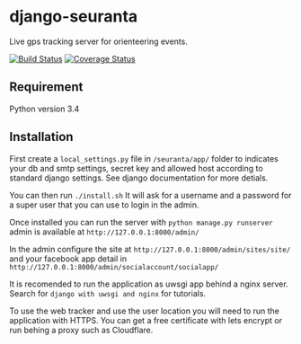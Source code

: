django-seuranta
===============

Live gps tracking server for orienteering events.

[![Build Status](https://travis-ci.org/rphlo/django-seuranta.svg?branch=master)](https://travis-ci.org/rphlo/django-seuranta)
[![Coverage Status](https://coveralls.io/repos/rphlo/django-seuranta/badge.svg?branch=dev)](https://coveralls.io/r/rphlo/django-seuranta?branch=dev)


Requirement
-----------

Python version 3.4


Installation
------------

First create a ```local_settings.py``` file in ```/seuranta/app/``` folder to indicates your db and smtp settings, secret key and allowed host according to standard django settings. See django documentation for more detials.

You can then run ```./install.sh``` It will ask for a username and a password for a super user that you can use to login in the admin.

Once installed you can run the server with ```python manage.py runserver``` admin is available at ```http://127.0.0.1:8000/admin/```

In the admin configure the site at ```http://127.0.0.1:8000/admin/sites/site/``` and your facebook app detail in ```http://127.0.0.1:8000/admin/socialaccount/socialapp/```

It is recomended to run the application as uwsgi app behind a nginx server. Search for ```django with uwsgi and nginx``` for tutorials.

To use the web tracker and use the user location you will need to run the application with HTTPS. You can get a free certificate with lets encrypt or run behing a proxy such as Cloudflare.
